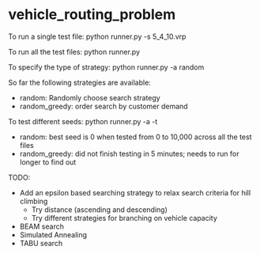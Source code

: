 # vehicle_routing_problem
To run a single test file: python runner.py -s 5_4_10.vrp

To run all the test files: python runner.py

To specify the type of strategy: python runner.py -a random

So far the following strategies are available:
- random: Randomly choose search strategy
- random_greedy: order search by customer demand

To test different seeds: python runner.py -a <strategy> -t
- random: best seed is 0 when tested from 0 to 10,000 across all the test files
- random_greedy: did not finish testing in 5 minutes; needs to run for longer to find out

TODO:
- Add an epsilon based searching strategy to relax search criteria for hill climbing 
	- Try distance (ascending and descending)
	- Try different strategies for branching on vehicle capacity 
- BEAM search
- Simulated Annealing
- TABU search